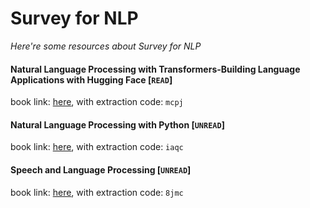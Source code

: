 # Survey for NLP
*Here're some resources about Survey for NLP*




#### Natural Language Processing with Transformers-Building Language Applications with Hugging Face [`READ`]
book link: [here](https://pan.baidu.com/s/1Ecfk5bARmfWmyhbZY0c7_A), with extraction code: `mcpj`


#### Natural Language Processing with Python [`UNREAD`]
book link: [here](https://pan.baidu.com/s/1IqYXIwWOJ2x9O7109Be08w), with extraction code: `iaqc`


#### Speech and Language Processing [`UNREAD`]
book link: [here](https://pan.baidu.com/s/1bwHXsK6Bl3ul9fTtfM6Z0w), with extraction code: `8jmc`